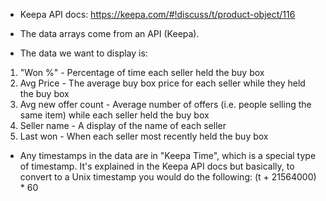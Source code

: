 - Keepa API docs:  https://keepa.com/#!discuss/t/product-object/116

- The data arrays come from an API (Keepa).

- The data we want to display is:
1. "Won %" - Percentage of time each seller held the buy box
2. Avg Price - The average buy box price for each seller while they held the buy box
3. Avg new offer count - Average number of offers (i.e. people selling the same item) while each seller held the buy box
4. Seller name - A display of the name of each seller
5. Last won - When each seller most recently held the buy box

- Any timestamps in the data are in "Keepa Time", which is a special type of timestamp.  It's explained in the Keepa API docs but basically, to convert to a Unix timestamp you would do the following:  (t + 21564000) * 60